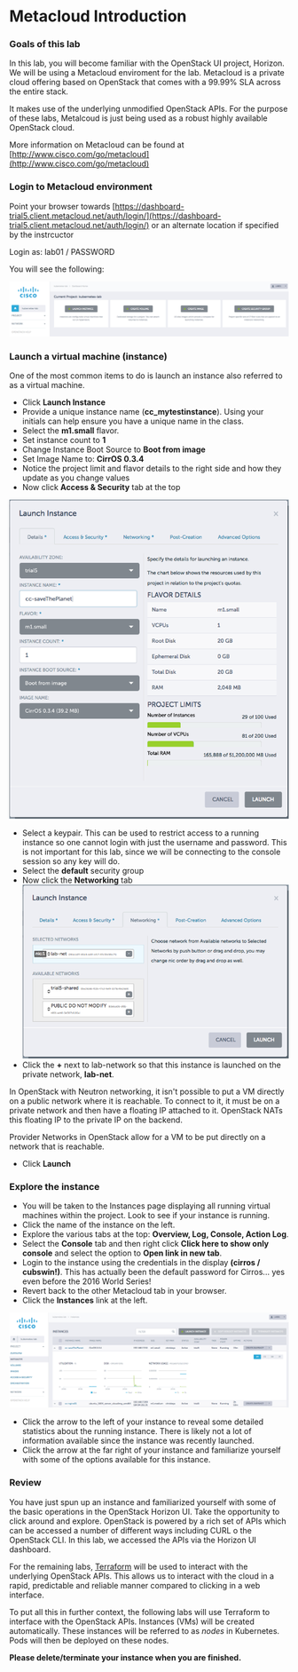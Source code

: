 # Metacloud Introduction

### Goals of this lab
In this lab, you will become familiar with the OpenStack UI project, Horizon. We will be using a Metacloud enviroment for the lab. Metacloud is a private cloud offering based on OpenStack that comes with a 99.99% SLA across the entire stack.

It makes use of the underlying unmodified OpenStack APIs. For the purpose of these labs, Metalcoud is just being used as a robust highly available OpenStack cloud. 

More information on Metacloud can be found at [http://www.cisco.com/go/metacloud](http://www.cisco.com/go/metacloud)


### Login to Metacloud environment
Point your browser towards [https://dashboard-trial5.client.metacloud.net/auth/login/](https://dashboard-trial5.client.metacloud.net/auth/login/) or an alternate location if specified by the instrcuctor

Login as: lab01 / PASSWORD

You will see the following:

![metacloudDashboard](images/mcDashboard.png)

### Launch a virtual machine (instance)
One of the most common items to do is launch an instance also referred to as a virtual machine.

 * Click **Launch Instance**
 * Provide a unique instance name (**cc_mytestinstance**). Using your initials can help ensure you have a unique name in the class.
 * Select the **m1.small** flavor.
 * Set instance count to **1**
 * Change Instance Boot Source to **Boot from image**
 * Set Image Name to: **CirrOS 0.3.4**
 * Notice the project limit and flavor details to the right side and how they update as you change values
 * Now click  **Access & Security** tab at the top
 
![launchInstance](images/launchInstance.png)

 * Select a keypair. This can be used to restrict access to a running instance so one cannot login with just the username and password. This is not important for this lab, since we will be connecting to the console session so any key will do.
 * Select the **default** security group
 * Now click the **Networking** tab
![instanceNetwork](images/instanceNetwork.png)
 * Click the **+** next to lab-network so that this instance is launched on the private network, **lab-net**.

 In OpenStack with Neutron networking, it isn't possible to put a VM directly on a public network where it is reachable. To connect to it, it must be on a private network and then have a floating IP attached to it. OpenStack NATs this floating IP to the private IP on the backend.
 
 Provider Networks in OpenStack allow for a VM to be put directly on a network that is reachable.
 
 * Click **Launch**
 
### Explore the instance

 * You will be taken to the Instances page displaying all running virtual machines within the project. Look to see if your instance is running.
 * Click the name of the instance on the left.
 * Explore the various tabs at the top: **Overview, Log, Console, Action Log**.
 * Select the **Console** tab and then right click **Click here to show only console** and select the option to **Open link in new tab**.
 * Login to the instance using the credentials in the display **(cirros / cubswin!)**. This has actually been the default password for Cirros... yes even before the 2016 World Series!
 * Revert back to the other Metacloud tab in your browser.
 * Click the **Instances** link at the left.  
  
 ![instanceDetails](images/instanceDetails.png)  
 
 * Click the arrow to the left of your instance to reveal some detailed statistics about the running instance. There is likely not a lot of information available since the instance was recently launched.
 * Click the arrow at the far right of your instance and familiarize yourself with some of the options available for this instance.

### Review
You have just spun up an instance and familiarized yourself with some of the basic operations in the OpenStack Horizon UI. Take the opportunity to click around and explore. OpenStack is powered by a rich set of APIs which can be accessed a number of different ways including CURL o the OpenStack CLI. In this lab, we accessed the APIs via the Horizon UI dashboard. 

For the remaining labs, [Terraform](www.terraform.io) will be used to interact with the underlying OpenStack APIs. This allows us to interact with the cloud in a rapid, predictable and reliable manner compared to clicking in a web interface.

To put all this in further context, the following labs will use Terraform to interface with the OpenStack APIs. Instances (VMs) will be created automatically. These instances will be referred to as *nodes* in Kubernetes. Pods will then be deployed on these nodes.

**Please delete/terminate your instance when you are finished.**
